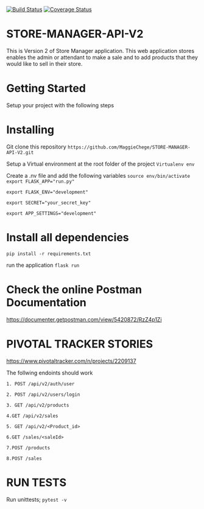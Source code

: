 
[![Build Status](https://travis-ci.org/MaggieChege/STORE-MANAGER-API-V2.svg?branch=develop)](https://travis-ci.org/MaggieChege/STORE-MANAGER-API-V2)
[![Coverage Status](https://coveralls.io/repos/github/MaggieChege/STORE-MANAGER-API-V2/badge.svg?branch=develop)](https://coveralls.io/github/MaggieChege/STORE-MANAGER-API-V2?branch=develop)


# STORE-MANAGER-API-V2
This is Version 2 of Store Manager application. This web application stores enables the admin or attendant to make a sale and to add products that they would like to sell in their store.



# Getting Started

Setup your project  with the following steps

# Installing

Git clone this repository
``` https://github.com/MaggieChege/STORE-MANAGER-API-V2.git ```

Setup a Virtual environment at the root folder of the project
``` Virtualenv env ```

Create a .nv file and add the following variables 
``` source env/bin/activate ``` 
``` export FLASK_APP="run.py" ```

``` export FLASK_ENV="development" ```

``` export SECRET="your_secret_key" ```

``` export APP_SETTINGS="development" ```


# Install all dependencies

``` pip install -r requirements.txt ```

run the application ``` flask run ```


# Check the online Postman Documentation
https://documenter.getpostman.com/view/5420872/RzZ4p1Zi

# PIVOTAL TRACKER STORIES
https://www.pivotaltracker.com/n/projects/2209137

The follwing endoints should work

``` 1. POST /api/v2/auth/user ```


``` 2. POST /api/v2/users/login ```


``` 3. GET /api/v2/products ```


``` 4.GET /api/v2/sales ```


``` 5. GET /api/v2/<Product_id> ```


``` 6.GET /sales/<saleId> ```



``` 7.POST /products ```



``` 8.POST /sales ```


# RUN TESTS

Run unittests; ``` pytest -v ```
